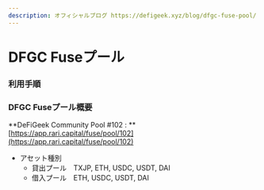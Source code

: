 ```yaml
---
description: オフィシャルブログ https://defigeek.xyz/blog/dfgc-fuse-pool/
---
```


# DFGC Fuseプール

### 利用手順







### DFGC Fuseプール概要

**DeFiGeek Community Pool #102 : **[https://app.rari.capital/fuse/pool/102](https://app.rari.capital/fuse/pool/102)

* アセット種別
  * 貸出プール　TXJP, ETH, USDC, USDT, DAI
  * 借入プール　ETH, USDC, USDT, DAI






